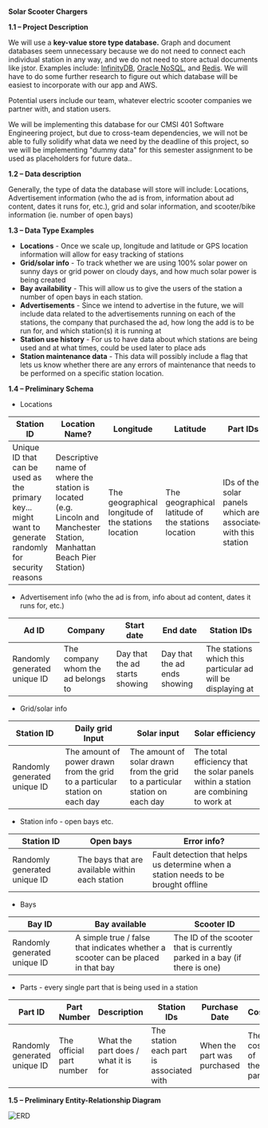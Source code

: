 **Solar Scooter Chargers**

**1.1 – Project Description**

We will use a **key-value store type database.** Graph and document databases seem unnecessary because we do not need to connect each individual station in any way, and we do not need to store actual documents like jstor. Examples include: [InfinityDB](https://boilerbay.com/infinitydb/), [Oracle NoSQL](http://www.oracle.com/technetwork/database/database-technologies/nosqldb/overview/index.html), and [Redis](https://redis.io/documentation). We will have to do some further research to figure out which database will be easiest to incorporate with our app and AWS.

Potential users include our team, whatever electric scooter companies we partner with, and station users.

We will be implementing this database for our CMSI 401 Software Engineering project, but due to cross-team dependencies, we will not be able to fully solidify what data we need by the deadline of this project, so we will be implementing &quot;dummy data&quot; for this semester assignment to be used as placeholders for future data..

**1.2 – Data description**

Generally, the type of data the database will store will include: Locations, Advertisement information (who the ad is from, information about ad content, dates it runs for, etc.), grid and solar information, and scooter/bike information (ie. number of open bays)

**1.3 – Data Type Examples**

- **Locations** - Once we scale up, longitude and latitude or GPS location information will allow for easy tracking of stations
- **Grid/solar info** - To track whether we are using 100% solar power on sunny days or grid power on cloudy days, and how much solar power is being created
- **Bay availability** - This will allow us to give the users of the station a number of open bays in each station.
- **Advertisements** - Since we intend to advertise in the future, we will include data related to the advertisements running on each of the stations, the company that purchased the ad, how long the add is to be run for, and which station(s) it is running at
- **Station use history** - For us to have data about which stations are being used and at what times, could be used later to place ads
- **Station maintenance data** - This data will possibly include a flag that lets us know whether there are any errors of maintenance that needs to be performed on a specific station location.

**1.4 – Preliminary Schema**

- Locations

| Station ID | Location Name? | Longitude | Latitude | Part IDs |
| --- | --- | --- | --- | --- |
| Unique ID that can be used as the primary key... might want to generate randomly for security reasons | Descriptive name of where the station is located (e.g. Lincoln and Manchester Station, Manhattan Beach Pier Station) | The geographical longitude of the stations location | The geographical latitude of the stations location | IDs of the solar panels which are associated with this station |

- Advertisement info (who the ad is from, info about ad content, dates it runs for, etc.)

| Ad ID | Company | Start date | End date | Station IDs |
| --- | --- | --- | --- | --- |
| Randomly generated unique ID | The company whom the ad belongs to | Day that the ad starts showing | Day that the ad ends showing | The stations which this particular ad will be displaying at |

- Grid/solar info

| Station ID | Daily grid Input | Solar input | Solar efficiency |
| --- | --- | --- | --- |
| Randomly generated unique ID | The amount of power drawn from the grid to a particular station on each day | The amount of solar drawn from the grid to a particular station on each day | The total efficiency that the solar panels within a station are combining to work at |

- Station info - open bays etc.

| Station ID | Open bays | Error info? |
| --- | --- | --- |
| Randomly generated unique ID | The bays that are available within each station | Fault detection that helps us determine when a station needs to be brought offline |

- Bays

| Bay ID | Bay available | Scooter ID |
| --- | --- | --- |
| Randomly generated unique ID | A simple true / false that indicates whether a scooter can be placed in that bay | The ID of the scooter that is currently parked in a bay (if there is one) |



- Parts - every single part that is being used in a station

| Part ID | Part Number | Description | Station IDs | Purchase Date | Cost |
| --- | --- | --- | --- | --- | --- |
| Randomly generated unique ID | The official part number | What the part does / what it is for | The station each part is associated with | When the part was purchased | The cost of the part |

**1.5 – Preliminary Entity-Relationship Diagram**

![ERD](/images/ERD.png)
